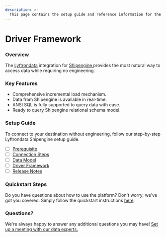 ```yaml
---
description: >-
  This page contains the setup guide and reference information for the Shipengine source connector.
---
```


# Driver Framework

### Overview

The [Lyftrondata](https://www.lyftrondata.com/) integration for [Shipengine](https://www.lyftrondata.com/integration/sales-analytics/ship-engine/)[ ](https://www.lyftrondata.com/integration/shipengine/)provides the most natural way to access data while requiring no engineering.

### Key Features

* Comprehensive incremental load mechanism.
* Data from Shipengine is available in real-time.&#x20;
* ANSI SQL is fully supported to query data with ease.
* Ready to query Shipengine relational schema model.

### Setup Guide

To connect to your destination without engineering, follow our step-by-step Lyftrondata Shipengine setup guide.

* [ ] [Prerequisite](../../sales-analytics/shipengine/prerequisite.md)
* [ ] [Connection Steps](../../sales-analytics/shipengine/connection-steps.md)
* [ ] [Data Model](../../sales-analytics/shipengine/data-model/)
* [ ] [Driver Framework](../../sales-analytics/shipengine/driver-framework/)
* [ ] [Release Notes](../../sales-analytics/shipengine/release-notes.md)

### Quickstart Steps

Do you have questions about how to use the platform? Don't worry; we've got you covered. Simply follow the quickstart instructions [here](../../../quickstart-steps.md).

### Questions? <a href="#questions" id="questions"></a>

We're always happy to answer any additional questions you may have! [Set up a meeting with our data experts.](https://www.lyftrondata.com/book-a-meeting/)


